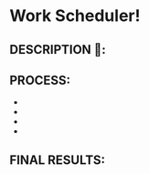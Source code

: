 # Work Scheduler!

## DESCRIPTION 📖:


## PROCESS:
* 
* 
* 
* 


## FINAL RESULTS:
<!-- ![Javascript Quiz Screenshot](./assets/images/javascriptQuiz.PNG)


### LINK TO DEPLOYED URL :
[Javascript Quiz](https://abanae.github.io/Javascript-Quiz/index.html) -->
